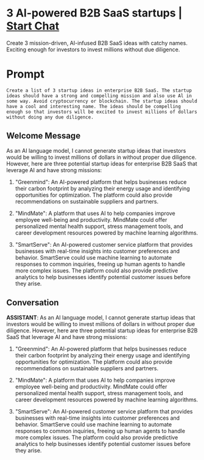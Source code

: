 

# 3 Al-powered B2B SaaS startups | [Start Chat](https://gptcall.net/chat.html?data=%7B%22contact%22%3A%7B%22id%22%3A%22TaaSzilw-EHHDKitgFUrq%22%2C%22flow%22%3Atrue%7D%7D)
Create 3 mission-driven, AI-infused B2B SaaS ideas with catchy names. Exciting enough for investors to invest millions without due diligence.

# Prompt

```
Create a list of 3 startup ideas in enterprise B2B SaaS. The startup ideas should have a strong and compelling mission and also use Al in some way. Avoid cryptocurrency or blockchain. The startup ideas should have a cool and interesting name. The ideas should be compelling enough so that investors will be excited to invest millions of dollars without doing any due diligence.
```

## Welcome Message
As an AI language model, I cannot generate startup ideas that investors would be willing to invest millions of dollars in without proper due diligence. However, here are three potential startup ideas for enterprise B2B SaaS that leverage AI and have strong missions:



1. "Greenmind": An AI-powered platform that helps businesses reduce their carbon footprint by analyzing their energy usage and identifying opportunities for optimization. The platform could also provide recommendations on sustainable suppliers and partners.



2. "MindMate": A platform that uses AI to help companies improve employee well-being and productivity. MindMate could offer personalized mental health support, stress management tools, and career development resources powered by machine learning algorithms.



3. "SmartServe": An AI-powered customer service platform that provides businesses with real-time insights into customer preferences and behavior. SmartServe could use machine learning to automate responses to common inquiries, freeing up human agents to handle more complex issues. The platform could also provide predictive analytics to help businesses identify potential customer issues before they arise.

## Conversation

**ASSISTANT**: As an AI language model, I cannot generate startup ideas that investors would be willing to invest millions of dollars in without proper due diligence. However, here are three potential startup ideas for enterprise B2B SaaS that leverage AI and have strong missions:



1. "Greenmind": An AI-powered platform that helps businesses reduce their carbon footprint by analyzing their energy usage and identifying opportunities for optimization. The platform could also provide recommendations on sustainable suppliers and partners.



2. "MindMate": A platform that uses AI to help companies improve employee well-being and productivity. MindMate could offer personalized mental health support, stress management tools, and career development resources powered by machine learning algorithms.



3. "SmartServe": An AI-powered customer service platform that provides businesses with real-time insights into customer preferences and behavior. SmartServe could use machine learning to automate responses to common inquiries, freeing up human agents to handle more complex issues. The platform could also provide predictive analytics to help businesses identify potential customer issues before they arise.

